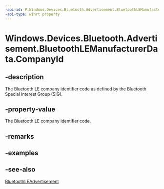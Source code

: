 ```yaml
---
-api-id: P:Windows.Devices.Bluetooth.Advertisement.BluetoothLEManufacturerData.CompanyId
-api-type: winrt property
---
```


<!-- Property syntax
public ushort CompanyId { get;  set; }
-->

# Windows.Devices.Bluetooth.Advertisement.BluetoothLEManufacturerData.CompanyId

## -description
The Bluetooth LE company identifier code as defined by the Bluetooth Special Interest Group (SIG).

## -property-value
The Bluetooth LE company identifier code.

## -remarks

## -examples

## -see-also
[BluetoothLEAdvertisement](bluetoothleadvertisement.md)